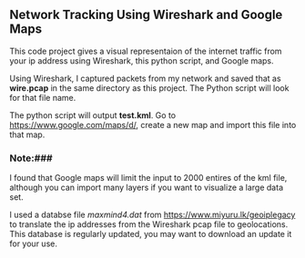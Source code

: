 ## Network Tracking Using Wireshark and Google Maps

This code project gives a visual representaion of the internet traffic from your ip address using Wireshark, this python script, and Google maps.

Using Wireshark, I captured packets from my network and saved that as **wire.pcap** in the same directory as this project.  The Python script will look for that file name.

The python script will output **test.kml**. Go to https://www.google.com/maps/d/, create a new map and import this file into that map.

### Note:###

I found that Google maps will limit the input to 2000 entires of the kml file, although you can import many layers if you want to visualize a large data set.

I used a databse file *maxmind4.dat* from https://www.miyuru.lk/geoiplegacy to translate the ip addresses from the  Wireshark pcap file to geolocations. This database is regularly updated, you may want to download an update it for your use.
